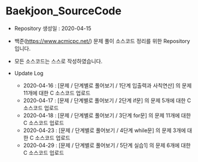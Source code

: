 # Baekjoon_SourceCode

* Repository 생성일 : 2020-04-15
* 백준(https://www.acmicpc.net/) 문제 풀이 소스코드 정리를 위한 Repository 입니다.
* 모든 소스코드는 스스로 작성하였습니다.

* Update Log
  * 2020-04-16 : [문제 / 단계별로 풀어보기 / 1단계 입출력과 사칙연산] 의 문제 11개에 대한 C 소스코드 업로드
  * 2020-04-17 : [문제 / 단계별로 풀어보기 / 2단계 if문] 의 문제 5개에 대한 C 소스코드 업로드
  * 2020-04-18 : [문제 / 단계별로 풀어보기 / 3단계 for문] 의 문제 11개에 대한 C 소스코드 업로드
  * 2020-04-23 : [문제 / 단계별로 풀어보기 / 4단계 while문] 의 문제 3개에 대한 C 소스코드 업로드
  * 2020-04-29 : [문제 / 단계별로 풀어보기 / 5단계 실습1] 의 문제 6개에 대한 C 소스코드 업로드
